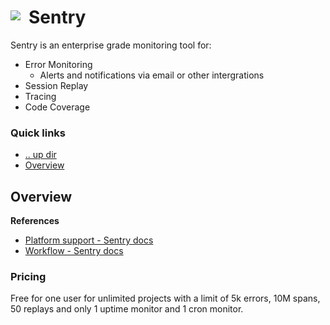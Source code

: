 # Sentry <img style="margin: 6px 13px 0px 0px" align="left" src="../../data/images/logo_36x36.png" />

Sentry is an enterprise grade monitoring tool for:
* Error Monitoring
  * Alerts and notifications via email or other intergrations
* Session Replay
* Tracing
* Code Coverage

### Quick links
- [.. up dir](../README.md)
- [Overview](#overview)

## Overview

**References**
* [Platform support - Sentry docs](https://docs.sentry.io/platforms/)
* [Workflow - Sentry docs](https://sentry.io/resources/the-sentry-workflow/)

### Pricing
Free for one user for unlimited projects with a limit of 5k errors, 10M spans, 50 replays and only 1 
uptime monitor and 1 cron monitor.

